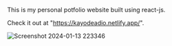 This is my personal potfolio website built using react-js.

Check it out at "https://kayodeadio.netlify.app/".

![Screenshot 2024-01-13 223346](https://github.com/kylead10/react-portfolio/assets/101107354/4d300ae1-ee88-41d1-965d-136bdfe26e76)

